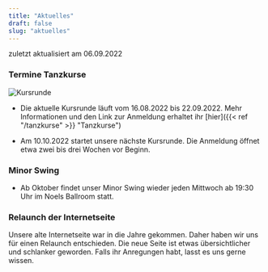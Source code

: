 ```yaml
---
title: "Aktuelles"
draft: false
slug: "aktuelles"
---
```


zuletzt aktualisiert am 06.09.2022


### Termine Tanzkurse

![Kursrunde](slider_kursrunde.jpg)

- Die aktuelle Kursrunde läuft vom 16.08.2022 bis 22.09.2022. Mehr Informationen und den Link zur Anmeldung erhaltet ihr [hier]({{< ref "/tanzkurse" >}} "Tanzkurse")

- Am 10.10.2022 startet unsere nächste Kursrunde. Die Anmeldung öffnet etwa zwei bis drei Wochen vor Beginn.


### Minor Swing

- Ab Oktober findet unser Minor Swing wieder jeden Mittwoch ab 19:30 Uhr im Noels Ballroom statt.


### Relaunch der Internetseite

Unsere alte Internetseite war in die Jahre gekommen. Daher haben wir uns für einen Relaunch entschieden. Die neue Seite ist etwas übersichtlicher und schlanker geworden. Falls ihr Anregungen habt, lasst es uns gerne wissen.

